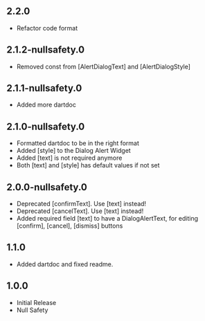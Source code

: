 ## 2.2.0
* Refactor code format

## 2.1.2-nullsafety.0
* Removed const from [AlertDialogText] and [AlertDialogStyle]

## 2.1.1-nullsafety.0
* Added more dartdoc

## 2.1.0-nullsafety.0
* Formatted dartdoc to be in the right format
* Added [style] to the Dialog Alert Widget
* Added [text] is not required anymore
* Both [text] and [style] has default values if not set

## 2.0.0-nullsafety.0
* Deprecated [confirmText]. Use [text] instead!
* Deprecated [cancelText]. Use [text] instead!
* Added required field [text] to have a DialogAlertText, for editing [confirm], [cancel], [dismiss] buttons

## 1.1.0
* Added dartdoc and fixed readme.

## 1.0.0
* Initial Release
* Null Safety